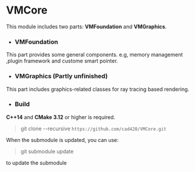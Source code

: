 
# VMCore

This module includes two parts: **VMFoundation** and **VMGraphics**.

* ### VMFoundation
This part provides some general components. e.g, memory management ,plugin framework and custome smart pointer.

* ### VMGraphics (Partly unfinished)
This part includes graphics-related classes for ray tracing based rendering.

* ### Build

**C++14** and **CMake 3.12** or higher is required.

>git clone --recursive `https://github.com/cad420/VMCore.git`

When the submodule is updated, you can use:

>git submodule update

to update the submodule